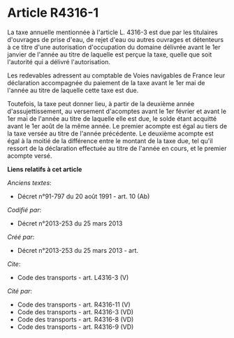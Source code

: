 # Article R4316-1

La taxe annuelle mentionnée à l'article L. 4316-3 est due par les titulaires d'ouvrages de prise d'eau, de rejet d'eau ou
autres ouvrages et détenteurs à ce titre d'une autorisation d'occupation du domaine délivrée avant le 1er janvier de l'année
au titre de laquelle est perçue la taxe, quelle que soit l'autorité qui a délivré l'autorisation. 

Les redevables adressent au comptable de Voies navigables de France leur déclaration accompagnée du paiement de la taxe avant
le 1er mai de l'année au titre de laquelle cette taxe est due. 

Toutefois, la taxe peut donner lieu, à partir de la deuxième année d'assujettissement, au versement d'acomptes avant le 1er
février et avant le 1er mai de l'année au titre de laquelle elle est due, le solde étant acquitté avant le 1er août de la
même année. Le premier acompte est égal au tiers de la taxe versée au titre de l'année précédente. Le deuxième acompte est
égal à la moitié de la différence entre le montant de la taxe due, tel qu'il ressort de la déclaration effectuée au titre de
l'année en cours, et le premier acompte versé.

**Liens relatifs à cet article**

_Anciens textes_:

  - Décret n°91-797 du 20 août 1991 - art. 10 (Ab)

_Codifié par_:

  - Décret n°2013-253 du 25 mars 2013

_Créé par_:

  - Décret n°2013-253 du 25 mars 2013 - art.

_Cite_:

  - Code des transports - art. L4316-3 (V)

_Cité par_:

  - Code des transports - art. R4316-11 (V)
  - Code des transports - art. R4316-3 (VD)
  - Code des transports - art. R4316-8 (VD)
  - Code des transports - art. R4316-9 (VD)
